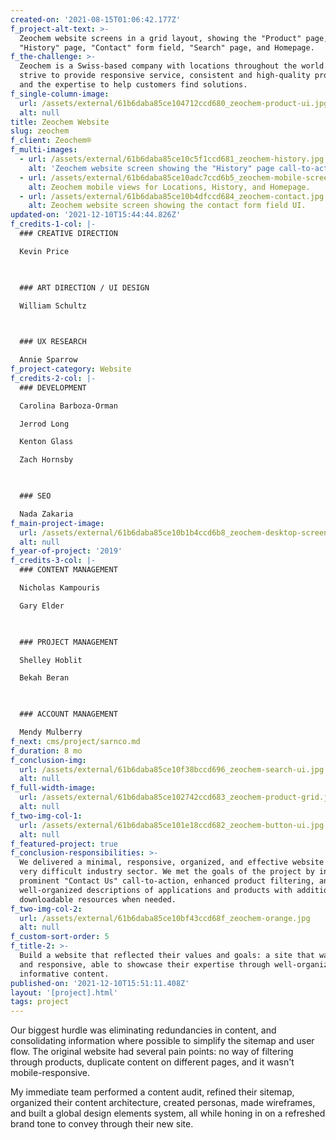 ```yaml
---
created-on: '2021-08-15T01:06:42.177Z'
f_project-alt-text: >-
  Zeochem website screens in a grid layout, showing the "Product" page,
  "History" page, "Contact" form field, "Search" page, and Homepage.
f_the-challenge: >-
  Zeochem is a Swiss-based company with locations throughout the world. They
  strive to provide responsive service, consistent and high-quality products,
  and the expertise to help customers find solutions.
f_single-column-image:
  url: /assets/external/61b6daba85ce104712ccd680_zeochem-product-ui.jpg
  alt: null
title: Zeochem Website
slug: zeochem
f_client: Zeochem®
f_multi-images:
  - url: /assets/external/61b6daba85ce10c5f1ccd681_zeochem-history.jpg
    alt: 'Zeochem website screen showing the "History" page call-to-action. '
  - url: /assets/external/61b6daba85ce10adc7ccd6b5_zeochem-mobile-screens.jpg
    alt: Zeochem mobile views for Locations, History, and Homepage.
  - url: /assets/external/61b6daba85ce10b4dfccd684_zeochem-contact.jpg
    alt: Zeochem website screen showing the contact form field UI.
updated-on: '2021-12-10T15:44:44.826Z'
f_credits-1-col: |-
  ### CREATIVE DIRECTION

  Kevin Price

  ‍

  ### ART DIRECTION / UI DESIGN

  William Schultz

  ‍

  ### UX RESEARCH

  Annie Sparrow
f_project-category: Website
f_credits-2-col: |-
  ### DEVELOPMENT

  Carolina Barboza-Orman

  Jerrod Long

  Kenton Glass

  Zach Hornsby

  ‍

  ### SEO

  Nada Zakaria
f_main-project-image:
  url: /assets/external/61b6daba85ce10b1b4ccd6b8_zeochem-desktop-screen-ui.jpg
  alt: null
f_year-of-project: '2019'
f_credits-3-col: |-
  ### CONTENT MANAGEMENT

  Nicholas Kampouris

  Gary Elder

  ‍

  ### PROJECT MANAGEMENT

  Shelley Hoblit

  Bekah Beran

  ‍

  ### ACCOUNT MANAGEMENT

  Mendy Mulberry
f_next: cms/project/sarnco.md
f_duration: 8 mo
f_conclusion-img:
  url: /assets/external/61b6daba85ce10f38bccd696_zeochem-search-ui.jpg
  alt: null
f_full-width-image:
  url: /assets/external/61b6daba85ce102742ccd683_zeochem-product-grid.jpg
  alt: null
f_two-img-col-1:
  url: /assets/external/61b6daba85ce101e18ccd682_zeochem-button-ui.jpg
  alt: null
f_featured-project: true
f_conclusion-responsibilities: >-
  We delivered a minimal, responsive, organized, and effective website for a
  very difficult industry sector. We met the goals of the project by including a
  prominent "Contact Us" call-to-action, enhanced product filtering, and
  well-organized descriptions of applications and products with additional
  downloadable resources when needed.
f_two-img-col-2:
  url: /assets/external/61b6daba85ce10bf43ccd68f_zeochem-orange.jpg
  alt: null
f_custom-sort-order: 5
f_title-2: >-
  Build a website that reflected their values and goals: a site that was minimal
  and responsive, able to showcase their expertise through well-organized,
  informative content.
published-on: '2021-12-10T15:51:11.408Z'
layout: '[project].html'
tags: project
---
```


Our biggest hurdle was eliminating redundancies in content, and consolidating information where possible to simplify the sitemap and user flow. The original website had several pain points: no way of filtering through products, duplicate content on different pages, and it wasn't mobile-responsive.

My immediate team performed a content audit, refined their sitemap, organized their content architecture, created personas, made wireframes, and built a global design elements system, all while honing in on a refreshed brand tone to convey through their new site.
